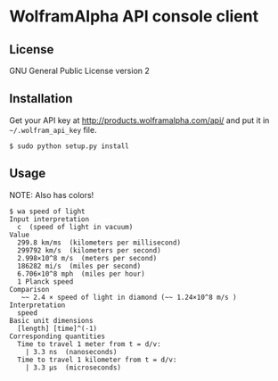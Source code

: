 WolframAlpha API console client
===============================


License
-------

GNU General Public License version 2


Installation
------------

Get your API key at http://products.wolframalpha.com/api/ and put it in `~/.wolfram_api_key` file.

```
$ sudo python setup.py install
```

Usage
-----

NOTE: Also has colors!

```
$ wa speed of light
Input interpretation
  c  (speed of light in vacuum)
Value
  299.8 km/ms  (kilometers per millisecond)
  299792 km/s  (kilometers per second)
  2.998×10^8 m/s  (meters per second)
  186282 mi/s  (miles per second)
  6.706×10^8 mph  (miles per hour)
  1 Planck speed
Comparison
   ~~ 2.4 × speed of light in diamond (~~ 1.24×10^8 m/s )
Interpretation
  speed
Basic unit dimensions
  [length] [time]^(-1)
Corresponding quantities
  Time to travel 1 meter from t = d/v:
    | 3.3 ns  (nanoseconds)
  Time to travel 1 kilometer from t = d/v:
    | 3.3 µs  (microseconds)
```

